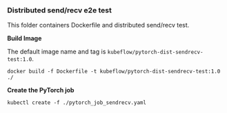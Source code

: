 ### Distributed send/recv e2e test 

This folder containers Dockerfile and distributed send/recv test.

**Build Image**

The default image name and tag is `kubeflow/pytorch-dist-sendrecv-test:1.0`.

```shell
docker build -f Dockerfile -t kubeflow/pytorch-dist-sendrecv-test:1.0 ./
```

**Create the PyTorch job**

```
kubectl create -f ./pytorch_job_sendrecv.yaml
```
